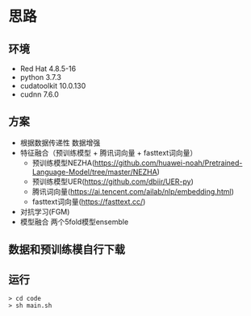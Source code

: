 # 思路

## 环境
- Red Hat 4.8.5-16
- python 3.7.3
- cudatoolkit  10.0.130   
- cudnn   7.6.0 

## 方案
- 根据数据传递性 数据增强
- 特征融合（预训练模型 + 腾讯词向量 + fasttext词向量）
   - 预训练模型NEZHA(https://github.com/huawei-noah/Pretrained-Language-Model/tree/master/NEZHA)
   - 预训练模型UER(https://github.com/dbiir/UER-py)
   - 腾讯词向量(https://ai.tencent.com/ailab/nlp/embedding.html)
   - fasttext词向量(https://fasttext.cc/)
- 对抗学习(FGM)
- 模型融合 两个5fold模型ensemble

## 数据和预训练模自行下载

## 运行
```shell
> cd code
> sh main.sh
```
